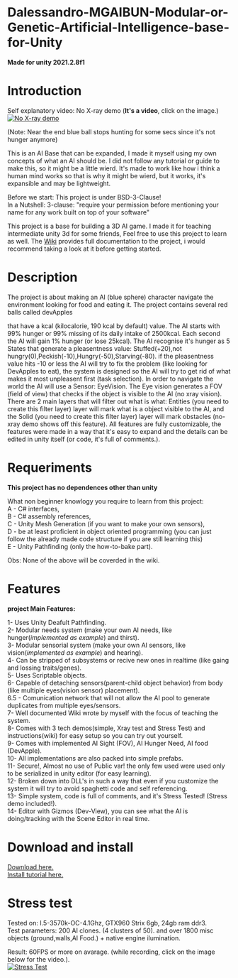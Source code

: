 # Dalessandro-MGAIBUN-Modular-or-Genetic-Artificial-Intelligence-base-for-Unity
**Made for unity 2021.2.8f1**

# **Introduction**

Self explanatory video: No X-ray demo (**It's a video**, click on the image.)  
[![No X-ray demo](https://img.youtube.com/vi/xyOmNbeC46A/0.jpg)](https://www.youtube.com/watch?v=xyOmNbeC46A)

(Note: Near the end blue ball stops hunting for some secs since it's not hunger anymore)

This is an AI Base that can be expanded, I made it myself using my own concepts of what an AI should be. I did not follow any tutorial or guide to make this, so it might be a little wierd. It's made to work like how i think a human mind works so that is why it might be wierd, but it works, it's expansible and may be lightweight.

Before we start: This project is under BSD-3-Clause!  
In a Nutshell: 3-clause: "require your permission before mentioning your name for any work built on top of your software"  

This project is a base for building a 3D AI game. I made it for teaching intermediate unity 3d for some friends, Feel free to use this project to learn as well.
The [Wiki](https://github.com/Igordalessandro/Dalessandro-MGAIBUN-Modular-or-Genetic-Artificial-Intelligence-base-for-Unity/wiki) provides full documentation to the project, i would recommend taking a look at it before getting started.

# **Description**

The project is about making an AI (blue sphere) character navigate the environment looking for food and eating it. The project contains several red balls called devApples  

that have a kcal (kilocalorie, 190 kcal by default) value. The AI starts with 99% hunger or 99% missing of its daily intake of 2500kcal. Each second the AI will gain 1%
hunger (or lose 25kcal). The AI recognise it's hunger as 5 States that generate a pleasentness value: Stuffed(+20),not hungry(0),Peckish(-10),Hungry(-50),Starving(-80).
if the pleasentness value hits -10 or less the AI will try to fix the problem (like looking for DevApples to eat), the system is designed so the AI will try to get rid of
what makes it most unpleasent first (task selection). In order to navigate the world the AI will use a Sensor: EyeVision. The Eye vision generates a FOV (field of view) 
that checks if the object is visible to the AI (no xray vision). There are 2 main layers that will filter out what is what: Entities (you need to create this filter layer) 
layer will mark what is a object visible to the AI, and the Solid (you need to create this filter layer) layer will mark obstacles (no-xray demo shows off this feature).
All features are fully customizable, the features were made in a way that it's easy to expand and the details can be edited in unity itself (or code, it's full of comments.).  

# **Requeriments**
**This project has no dependences other than unity**  

What non beginner knowlogy you require to learn from this project:  
A - C# interfaces,  
B - C# assembly references,  
C - Unity Mesh Generation (if you want to make your own sensors),  
D - be at least proficient in object oriented programming (you can just follow the already made code structure if you are still learning this)  
E - Unity Pathfinding (only the how-to-bake part).  

Obs: None of the above will be coverded in the wiki.  

# **Features**

**project Main Features:**  

  1- Uses Unity Deafult Pathfinding.  
  2- Modular needs system (make your own AI needs, like hunger(*implemented as example*) and thirst).  
  3- Modular sensorial system (make your own AI sensors, like vision(*implemented as example*) and hearing).  
  4- Can be stripped of subsystems or recive new ones in realtime (like gaing and lossing traits/genes).  
  5- Uses Scriptable objects.  
  6- Capable of detaching sensors(parent-child object behavior) from body (like multiple eyes(vision sensor) placement).  
  6.5 - Comunication network that will not allow the AI pool to generate duplicates from multiple eyes/sensors.  
  7- Well documented Wiki wrote by myself with the focus of teaching the system.  
  8- Comes with 3 tech demos(simple, Xray test and Stress Test) and instructions(wiki) for easy setup so you can try out yourself.  
  9- Comes with implemented AI Sight (FOV), AI Hunger Need, AI food (DevApple).  
  10- All implementations are also packed into simple prefabs.  
  11- Secure!, Almost no use of Public var! the only few used were used only to be serialized in unity editor (for easy learning).  
  12- Broken down into DLL's in such a way that even if you customize the system it will try to avoid spaghetti code and self referencing.  
  13- Simple system, code is full of comments, and it's Stress Tested! (Stress demo included!).  
  14- Editor with Gizmos (Dev-View), you can see what the AI is doing/tracking with the Scene Editor in real time.  
 
# Download and install
[Download here.](https://github.com/Igordalessandro/Dalessandro-MGAIBUN-Modular-or-Genetic-Artificial-Intelligence-base-for-Unity/releases)  
[Install tutorial here.](https://github.com/Igordalessandro/Dalessandro-MGAIBUN-Modular-or-Genetic-Artificial-Intelligence-base-for-Unity/wiki/Basic-install-and-getting-started)  

# Stress test

Tested on: I.5-3570k-OC-4.1Ghz, GTX960 Strix 6gb, 24gb ram ddr3.  
Test parameters: 200 AI clones. (4 clusters of 50). and over 1800 misc objects (ground,walls,AI Food.) + native engine ilumination.  

Result: 60FPS or more on avarage. (while recording, click on the image below for the video.).  
[![Stress Test](https://img.youtube.com/vi/sPSbKpWyK2s/0.jpg)](https://www.youtube.com/watch?v=sPSbKpWyK2s)
